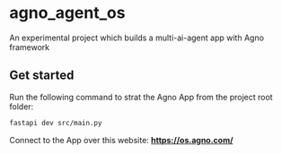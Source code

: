 # agno_agent_os
An experimental project which builds a multi-ai-agent app with Agno framework

## Get started
Run the following command to strat the Agno App from the project root folder:
```bash
fastapi dev src/main.py
```

Connect to the App over this website:
**https://os.agno.com/**